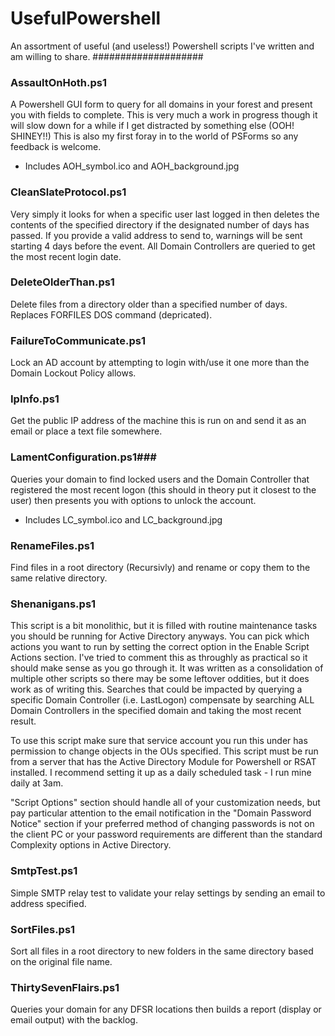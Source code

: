 # UsefulPowershell #
An assortment of useful (and useless!) Powershell scripts I've written and am willing to share.
####################

### AssaultOnHoth.ps1 ###
A Powershell GUI form to query for all domains in your forest and present you with fields to complete. 
This is very much a work in progress though it will slow down for a while if I get distracted by something else (OOH! SHINEY!!)
This is also my first foray in to the world of PSForms so any feedback is welcome.

* Includes AOH_symbol.ico and AOH_background.jpg


### CleanSlateProtocol.ps1 ###
Very simply it looks for when a specific user last logged in then deletes the contents of the specified directory
if the designated number of days has passed. If you provide a valid address to send to, warnings will be sent starting
4 days before the event. All Domain Controllers are queried to get the most recent login date.


### DeleteOlderThan.ps1 ###
Delete files from a directory older than a specified number of days.
Replaces FORFILES DOS command (depricated).


### FailureToCommunicate.ps1 ###
Lock an AD account by attempting to login with/use it one more than the Domain Lockout Policy allows.


### IpInfo.ps1 ###
Get the public IP address of the machine this is run on and send it as an email or place a text file somewhere.


### LamentConfiguration.ps1###
Queries your domain to find locked users and the Domain Controller that registered the most recent logon (this should in 
theory put it closest to the user) then presents you with options to unlock the account.

* Includes LC_symbol.ico and LC_background.jpg


### RenameFiles.ps1 ###
Find files in a root directory (Recursivly) and rename or copy them to the same relative directory.


### Shenanigans.ps1 ###
This script is a bit monolithic, but it is filled with routine maintenance tasks you should be running for Active Directory
anyways. You can pick which actions you want to run by setting the correct option in the Enable Script Actions section. I've
tried to comment this as throughly as practical so it should make sense as you go through it. It was written as a consolidation
of multiple other scripts so there may be some leftover oddities, but it does work as of writing this. Searches that could be
impacted by querying a specific Domain Controller (i.e. LastLogon) compensate by searching ALL Domain Controllers in the
specified domain and taking the most recent result.

To use this script make sure that service account you run this under has permission to change objects in the OUs specified. This
script must be run from a server that has the Active Directory Module for Powershell or RSAT installed. I recommend setting it up
as a daily scheduled task - I run mine daily at 3am.

"Script Options" section should handle all of your customization needs, but pay particular attention to the email notification
in the "Domain Password Notice" section if your preferred method of changing passwords is not on the client PC or your password
requirements are different than the standard Complexity options in Active Directory.


### SmtpTest.ps1 ###
Simple SMTP relay test to validate your relay settings by sending an email to address specified.


### SortFiles.ps1 ###
Sort all files in a root directory to new folders in the same directory based on the original file name.


### ThirtySevenFlairs.ps1 ###
Queries your domain for any DFSR locations then builds a report (display or email output) with the backlog.
